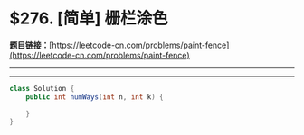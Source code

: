 # $276. [简单] 栅栏涂色

**题目链接：**[https://leetcode-cn.com/problems/paint-fence](https://leetcode-cn.com/problems/paint-fence)

---

<Cards card="leetcode_276_paint-fence"></Cards>

---

```java
class Solution {
    public int numWays(int n, int k) {
        
    }
}
```